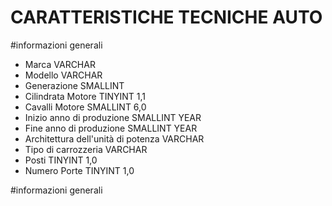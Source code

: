 CARATTERISTICHE TECNICHE AUTO
=======
#informazioni generali
- Marca                                          VARCHAR
- Modello                                         VARCHAR
- Generazione	                                    SMALLINT 
- Cilindrata Motore 	                            TINYINT         1,1
- Cavalli Motore                                  SMALLINT        6,0
- Inizio anno di produzione	                    SMALLINT YEAR
- Fine anno di produzione	                        SMALLINT YEAR
- Architettura dell'unità di potenza	            VARCHAR
- Tipo di carrozzeria	                            VARCHAR
- Posti	                                        TINYINT         1,0
- Numero Porte                                    TINYINT         1,0

#informazioni generali
